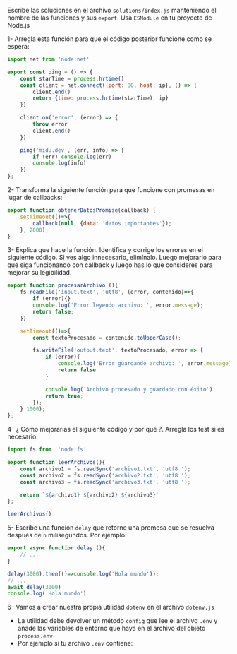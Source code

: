 Escribe las soluciones en el archivo `solutions/index.js` manteniendo el nombre de las funciones y sus `export`. Usa `ESModule` en tu proyecto de Node.js

1- Arregla esta función para que el código posterior funcione como se espera:

```JavaScript
import net from 'node:net'

export const ping = () => {
    const starTime = process.hrtime()
    const client = net.connect({port: 80, host: ip}, () => {
        client.end()
        return {time: process.hrtime(starTime), ip}
    })

    client.on('error', (error) => {
        throw error
        client.end()
    })

    ping('midu.dev', (err, info) => {
        if (err) console.log(err)
        console.log(info)
    })
};
```

2- Transforma la siguiente función para que funcione con promesas en lugar de callbacks:

```JavaScript
export function obtenerDatosPromise(callback) {
    setTimeout(()=>{
        callback(null, {data: 'datos importantes'});
    }, 2000);
}
```

3- Explica que hace la función. Identifica y corrige los errores en el siguiente código. Si ves algo innecesario, elimínalo. Luego mejorarlo para que siga funcionando con callback y luego has lo que consideres para mejorar su legibilidad.

```JavaScript
export function procesarArchivo (){
    fs.readFile('input.text', 'utf8', (error, contenido)=>{
        if (error){}
        console.log('Error leyendo archivo: ', error.message);
        return false;
    })

    setTimeout(()=>{
        const textoProcesado = contenido.toUpperCase();

        fs.writeFile('output.text', textoProcesado, error => {
            if (error){
                console.log('Error guardando archivo: ', error.message);
                return false
            }

            console.log('Archivo procesado y guardado con éxito');
            return true;
        });
    } 1000);
};
```

4- ¿ Cómo mejorarías el siguiente código y por qué ?. Arregla los test si es necesario:

```JavaScript
import fs from  'node:fs'

export function leerArchivos(){
    const archivo1 = fs.readSync('archivo1.txt', 'utf8 ');
    const archivo2 = fs.readSync('archivo2.txt', 'utf8 ');
    const archivo3 = fs.readSync('archivo3.txt', 'utf8 ');

    return `${archivo1} ${archivo2} ${archivo3}`
};

leerArchivos()
```

5- Escribe una función `delay` que retorne una promesa que se resuelva después de `n` milisegundos. Por ejemplo:

```JavaScript
export async function delay (){
    // ...
}

delay(3000).then(()=>console.log('Hola mundo'));
// ...
await delay(3000)
console.log('Hola mundo')
```

6- Vamos a crear nuestra propia utilidad `dotenv` en el archivo `dotenv.js`

- La utilidad debe devolver un método `config` que lee el archivo `.env` y añade las variables de entorno que haya en el archivo del objeto `process.env`
- Por ejemplo si tu archivo `.env` contiene:
